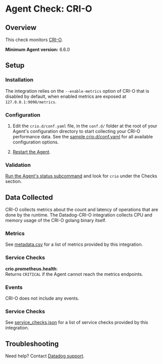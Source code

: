 # Agent Check: CRI-O

## Overview

This check monitors [CRI-O][1].

**Minimum Agent version:** 6.6.0

## Setup

### Installation

The integration relies on the `--enable-metrics` option of CRI-O that is disabled by default, when enabled metrics are exposed at `127.0.0.1:9090/metrics`.

### Configuration

1. Edit the `crio.d/conf.yaml` file, in the `conf.d/` folder at the root of your Agent's configuration directory to start collecting your CRI-O performance data. See the [sample crio.d/conf.yaml][2] for all available configuration options.

2. [Restart the Agent][3].

### Validation

[Run the Agent's status subcommand][4] and look for `crio` under the Checks section.

## Data Collected

CRI-O collects metrics about the count and latency of operations that are done by the runtime.
The Datadog-CRI-O integration collects CPU and memory usage of the CRI-O golang binary itself.

### Metrics

See [metadata.csv][5] for a list of metrics provided by this integration.

### Service Checks

**crio.prometheus.health**:<br>
Returns `CRITICAL` if the Agent cannot reach the metrics endpoints.

### Events

CRI-O does not include any events.

### Service Checks

See [service_checks.json][6] for a list of service checks provided by this integration.

## Troubleshooting

Need help? Contact [Datadog support][7].


[1]: http://cri-o.io
[2]: https://github.com/DataDog/integrations-core/blob/master/crio/datadog_checks/crio/data/conf.yaml.example
[3]: https://docs.datadoghq.com/agent/guide/agent-commands/#restart-the-agent
[4]: https://docs.datadoghq.com/agent/guide/agent-commands/#agent-information
[5]: https://github.com/DataDog/integrations-core/blob/master/crio/metadata.csv
[6]: https://github.com/DataDog/integrations-core/blob/master/crio/assets/service_checks.json
[7]: https://docs.datadoghq.com/help/
